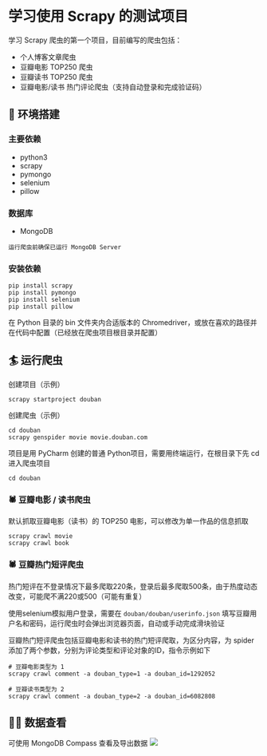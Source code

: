 # 学习使用 Scrapy 的测试项目

学习 Scrapy 爬虫的第一个项目，目前编写的爬虫包括：

+ 个人博客文章爬虫
+ 豆瓣电影 TOP250 爬虫
+ 豆瓣读书 TOP250 爬虫
+ 豆瓣电影/读书 热门评论爬虫（支持自动登录和完成验证码）

## 🚀 环境搭建

### 主要依赖
+ python3
+ scrapy
+ pymongo
+ selenium
+ pillow

### 数据库
+ MongoDB

`运行爬虫前确保已运行 MongoDB Server`

### 安装依赖
```
pip install scrapy
pip install pymongo
pip install selenium
pip install pillow
```
在 Python 目录的 bin 文件夹内合适版本的 Chromedriver，或放在喜欢的路径并在代码中配置（已经放在爬虫项目根目录并配置）

## 🏄 运行爬虫

创建项目（示例）
```
scrapy startproject douban
```

创建爬虫（示例）
```
cd douban
scrapy genspider movie movie.douban.com
```

项目是用 PyCharm 创建的普通 Python项目，需要用终端运行，在根目录下先 cd 进入爬虫项目
```
cd douban
```

### 🕷️ 豆瓣电影 / 读书爬虫

默认抓取豆瓣电影（读书）的 TOP250 电影，可以修改为单一作品的信息抓取

```
scrapy crawl movie
scrapy crawl book
```

### 🕷️ 豆瓣热门短评爬虫
热门短评在不登录情况下最多爬取220条，登录后最多爬取500条，由于热度动态改变，可能爬不满220或500（可能有重复）<br>

使用selenium模拟用户登录，需要在 `douban/douban/userinfo.json` 填写豆瓣用户名和密码，运行爬虫时会弹出浏览器页面，自动或手动完成滑块验证<br>

豆瓣热门短评爬虫包括豆瓣电影和读书的热门短评爬取，为区分内容，为 spider 添加了两个参数，分别为评论类型和评论对象的ID，指令示例如下

```
# 豆瓣电影类型为 1
scrapy crawl comment -a douban_type=1 -a douban_id=1292052

# 豆瓣读书类型为 2
scrapy crawl comment -a douban_type=2 -a douban_id=6082808
```

## 🧑‍💻 数据查看
可使用 MongoDB Compass 查看及导出数据
![](https://cdn.jsdelivr.net/gh/kainzhang/kz-img/img/21/05/11/20210511103523.png)